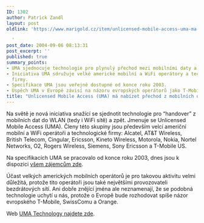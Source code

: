 ```yaml
---
ID: 1302
author: Patrick Zandl
layout: post
oldlink: 'https://www.marigold.cz/item/unlicensed-mobile-access-uma-ma-nabizet-prechod-z-mobilnich-dat-do-wlan

  '
post_date: 2004-09-06 08:13:31
post_excerpt: ''
published: true
summary_points:
- UMA sjednocuje technologie pro plynulý přechod mezi mobilními daty a WLAN sítěmi.
- Iniciativa UMA sdružuje velké americké mobilní a WiFi operátory a technologické
  firmy.
- Specifikace UMA jsou veřejně dostupné od konce roku 2003.
- Úspěch UMA v Evropě závisí na názoru evropských operátorů jako T-Mobile.
title: "Unlicensed Mobile Access (UMA) má nabízet přechod z mobilních dat do WLAN"
---
```


<p>
Na světě je nová iniciativa snažící se sjednotit technologie pro &#8220;handover&#8221; z mobilních dat do WLAN (tedy i WiFi sítě) a zpět. Jmenuje se Unlicensed Mobile Access (UMA). Členy této skupiny jsou především velcí američní mobilní a WiFi operátoři a technologické firmy: 
Alcatel, AT&amp;T Wireless, British Telecom, Cingular, Ericsson, Kineto Wireless, Motorola, Nokia, Nortel Networks, O2, Rogers Wireless, Siemens, Sony Ericsson a T-Mobile US.</p>

<p>
Na specifikacích UMA se pracovalo od konce roku 2003, dnes jsou k dispozici <a href="http://www.umatechnology.org/specifications/index.htm">všem zájemcům zde</a>.</p>

<p>
Účast velkých amerických mobilních operátorů je pro takovou aktivitu velmi důležitá, protože tito operátoři jsou také největšími provozovateli bezdrátových sítí. Ani dobře znějící jména ale neznamenají, že se podobná technologie uchytí u nás, protože o Evropě bude rozhodovat spíše názor evropského T-Mobile, SwissComu a Orange.</p>

<p>
Web <a href="http://www.umatechnology.org/">UMA Technology najdete zde</a>.
</p>